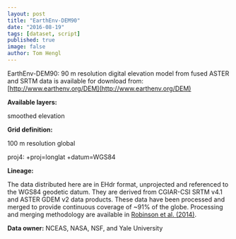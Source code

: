 ```yaml
---
layout: post
title: "EarthEnv-DEM90"
date: "2016-08-19"
tags: [dataset, script]
published: true
image: false
author: Tom Hengl
---
```


EarthEnv-DEM90: 90 m resolution digital elevation model from fused ASTER and SRTM data is available for download from: [http://www.earthenv.org/DEM](http://www.earthenv.org/DEM)

**Available layers:** 

smoothed elevation

**Grid definition:** 

100 m resolution global

proj4:  +proj=longlat +datum=WGS84

**Lineage:** 

The data distributed here are in EHdr format, unprojected and referenced to the WGS84 geodetic datum. They are derived from CGIAR-CSI SRTM v4.1 and ASTER GDEM v2 data products. These data have been processed and merged to provide continuous coverage of ~91% of the globe. Processing and merging methodology are available in [Robinson et al. (2014)](http://www.sciencedirect.com/science/article/pii/S0924271613002360).

**Data owner:**  NCEAS, NASA, NSF, and Yale University  


